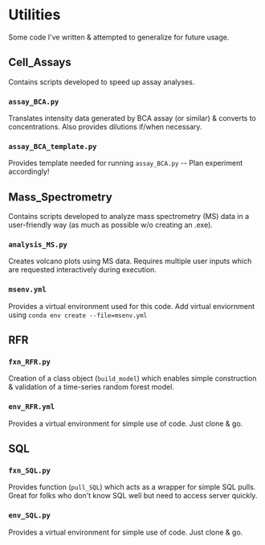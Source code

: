 # Utilities
Some code I've written & attempted to generalize for future usage. 

## Cell_Assays
Contains scripts developed to speed up assay analyses. 

### `assay_BCA.py` 
Translates intensity data generated by BCA assay (or similar) & converts to concentrations. Also provides dilutions if/when necessary. 

### `assay_BCA_template.py` 
Provides template needed for running `assay_BCA.py` -- Plan experiment accordingly! 


## Mass_Spectrometry
Contains scripts developed to analyze mass spectrometry (MS) data in a user-friendly way (as much as possible w/o creating an .exe).

### `analysis_MS.py` 
Creates volcano plots using MS data. Requires multiple user inputs which are requested interactively during execution. 

### `msenv.yml` 
Provides a virtual environment used for this code. Add virtual enviornment using `conda env create --file=msenv.yml`


## RFR

### `fxn_RFR.py`
Creation of a class object (`build_model`) which enables simple construction & validation of a time-series random forest model. 

### `env_RFR.yml`
Provides a virtual environment for simple use of code. Just clone & go. 


## SQL

### `fxn_SQL.py`
Provides function (`pull_SQL`) which acts as a wrapper for simple SQL pulls. Great for folks who don't know SQL well but need to access server quickly.

### `env_SQL.py`
Provides a virtual environment for simple use of code. Just clone & go. 